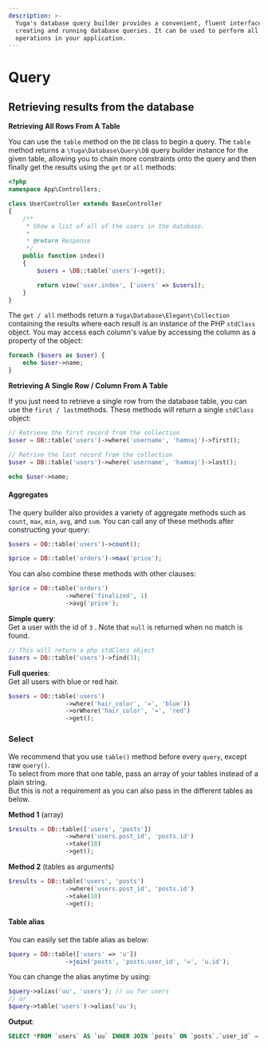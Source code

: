 ```yaml
---
description: >-
  Yuga's database query builder provides a convenient, fluent interface to
  creating and running database queries. It can be used to perform all database
  operations in your application.
---
```


# Query

## Retrieving results from the database

**Retrieving All Rows From A Table**

You can use the `table` method on the `DB` class to begin a query. The `table` method returns a `\Yuga\Database\Query\DB` query builder instance for the given table, allowing you to chain more constraints onto the query and then finally get the results using the `get` or `all` methods:

```php
<?php
namespace App\Controllers;

class UserController extends BaseController
{
    /**
     * Show a list of all of the users in the database.
     *
     * @return Response
     */
    public function index()
    {
        $users = \DB::table('users')->get();

        return view('user.index', ['users' => $users]);
    }
}
```

The `get / all` methods return a `Yuga\Database\Elegant\Collection` containing the results where each result is an instance of the PHP `stdClass` object. You may access each column's value by accessing the column as a property of the object:

```php
foreach ($users as $user) {
    echo $user->name;
}
```

**Retrieving A Single Row / Column From A Table**

If you just need to retrieve a single row from the database table, you can use the `first / last`methods. These methods will return a single `stdClass` object:

```php
// Retrieve the first record from the collection
$user = DB::table('users')->where('username', 'hamnaj')->first();

// Retrive the last record from the collection
$user = DB::table('users')->where('username', 'hamnaj')->last();

echo $user->name;
```

#### Aggregates

The query builder also provides a variety of aggregate methods such as `count`, `max`, `min`, `avg`, and `sum`. You can call any of these methods after constructing your query:

```php
$users = DB::table('users')->count();

$price = DB::table('orders')->max('price');
```

You can also combine these methods with other clauses:

```php
$price = DB::table('orders')
                ->where('finalized', 1)
                ->avg('price');
```

**Simple query**:  
Get a user with the id of ```3``` . Note that ```null``` is returned when no match is found.  


```php
// This will return a php stdClass object
$users = DB::table('users')->find(3);
```

**Full queries**:  
Get all users with blue or red hair.  


```php
$users = DB::table('users')
                ->where('hair_color', '=', 'blue'))
                ->orWhere('hair_color', '=', 'red')
                ->get();
```

### Select

We recommend that you use ```table()``` method before every `query`, except raw ```query()```.  
To select from more that one table, pass an array of your tables instead of a plain string.  
But this is not a requirement as you can also pass in the different tables as below.

**Method 1** \(array\)

```php
$results = DB::table(['users', 'posts'])
                ->where('users.post_id', 'posts.id')
                ->take(10)
                ->get();
```

**Method 2** \(tables as arguments\)

```php
$results = DB::table('users', 'posts')
                ->where('users.post_id', 'posts.id')
                ->take(10)
                ->get();
```



#### Table alias 

You can easily set the table alias as below:

```php
$query = DB::table(['users' => 'u'])
                ->join('posts', 'posts.user_id', '=', 'u.id');
```

You can change the alias anytime by using:  


```php
$query->alias('uu', 'users'); // uu for users
// or
$query->table('users')->alias('uu');
```

**Output**:

```sql
SELECT *FROM `users` AS `uu` INNER JOIN `posts` ON `posts`.`user_id` = `uu`.`id`
```



